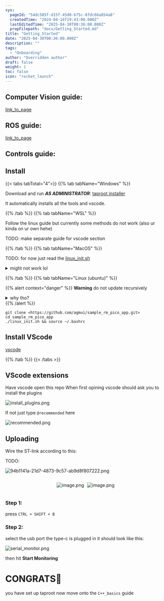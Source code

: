 ```yaml
---
sys:
  pageId: "54dc585f-d15f-45d0-b75c-8fdc66a854a8"
  createdTime: "2024-04-16T19:43:00.000Z"
  lastEditedTime: "2025-04-30T00:36:00.000Z"
  propFilepath: "docs/Getting_Started.md"
title: "Getting_Started"
date: "2025-04-30T00:36:00.000Z"
description: ""
tags:
  - "Onboarding"
author: "Overridden author"
draft: false
weight: 1
toc: false
icon: "rocket_launch"
---
```


## Computer Vision guide:

[link_to_page](86d45bc0-388b-4d26-8848-44f255f73d0e)

## ROS guide:

[link_to_page](3c76c1de-ec8f-46d6-8b0a-294005edc2d5)

## Controls guide:

## Install

{{< tabs tabTotal="4">}}
{{% tab tabName="Windows" %}}

Download and run _**AS ADMINISTRATOR**_: [taproot installer](https://github.com/Thornbots/TeachingFreshies/releases/tag/1.0)

It automatically installs all the tools and vscode.

{{% /tab %}}
{{% tab tabName="WSL" %}}

Follow the linux guide but currently some methods do not work (also ur kinda on ur own hehe)

TODO: make separate guide for vscode section

{{% /tab %}}
{{% tab tabName="MacOS" %}}

TODO: for now just read the [linux_init.sh](https://github.com/agmui/sample_rm_pico_app/blob/main/linux_init.sh)

<details>
<summary>might not work lol</summary>

`brew install libusb pkg-config`

Next install: [vscode](https://code.visualstudio.com/Download)

</details>

{{% /tab %}}
{{% tab tabName="Linux (ubuntu)" %}}

{{% alert context="danger" %}}
**Warning** do not update recursively
<details>
<summary>why tho?</summary>
There are some submodules that may go on for a while (like tinyusb) and I highly
recommend you don't need to get them.
If you want to see what submodules I update just look in `linux_init.sh`
</details>
{{% /alert %}}

```shell
git clone <https://github.com/agmui/sample_rm_pico_app.git>
cd sample_rm_pico_app
./linux_init.sh && source ~/.bashrc
```

## Install VScode

[vscode](https://code.visualstudio.com/Download)

{{% /tab %}}
{{< /tabs >}}

## VScode extensions

Have vscode open this repo
When first opining vscode should ask you to install the plugins

![install_plugins.png](https://prod-files-secure.s3.us-west-2.amazonaws.com/d518164a-d88e-44d1-a4ee-3adb3bd8bce0/89bd30f0-1825-4e77-867b-0a41ce370880/install_plugins.png?X-Amz-Algorithm=AWS4-HMAC-SHA256&X-Amz-Content-Sha256=UNSIGNED-PAYLOAD&X-Amz-Credential=ASIAZI2LB4664IAZYMLZ%2F20250705%2Fus-west-2%2Fs3%2Faws4_request&X-Amz-Date=20250705T131913Z&X-Amz-Expires=3600&X-Amz-Security-Token=IQoJb3JpZ2luX2VjEDgaCXVzLXdlc3QtMiJGMEQCIGsnuVDGoiTZfBbUU7FTzFkk2zz0%2BAwg564S0wIvKxltAiBr4tPMzk1FnCMXTJwHVTfkFpj9ucxDqecZJeYxFUJ2DCr%2FAwhBEAAaDDYzNzQyMzE4MzgwNSIMzlOhDgYzy6dpDCtTKtwD7oWB%2F%2Bf4k0tMTkVdaIxxeB5uH7k1u6sIpjo%2FSVKqVebjqdyZ0uhwCDk74V3G034qXDWWtSopNsiAhv9OYyHgdHoYQuj13weHV40ujQNI9NVJfgg9k%2BwD93SgsKPmRSdrUg6KwAMTkW4I2z0jpAjOTWNiE%2Bb1Pd5gGP3vBgCmchJKw5bBHLXGciBT8beA5zObG4LL59HUt6UGtbLUHx3u3z69J4A%2B9tznuY7bpU6ed994AbZq5nUwS5yXPbpLUF9r6u%2BKozRF0qXHuBURtA0gJ%2Bm5ZLoH%2BPt8Mly5dna7E14lUCn0UHYEQdrsTzm5T00VTKl0vQX7%2F0OeEJIgKu3yhnW8lXZhpIqrwu41QzBU5XzfYd5mQql4XtGfwSUn3JHLteMgNWw51Gw5gmC%2Fe0qm1tCckj097UJ%2BACwLe2ZoKLWP86IruKau0jJlleoGG4wJhduQvviYWNwfLd83gBq17yXyCD2XR2fnZR0%2FnKBQ7D2o472vEHa4DSefHOo7Jg5r9THkwSphVR0asM3Zib3kj4ECIWiponpA5IVVQli9VNeORd5Vj9pUQvH%2BW00Z83zOBjYtXb0q39%2FetN%2FeAELCF2Qb%2Byd0%2BoB2aL%2F%2FZ9DoX6AqFLLY2XQH1agx3kEwj6qjwwY6pgFFZfDUdcH087HZlANmB5OBvDuLx%2BpLHIrdk69PRy1G8xVDlCb0dKRDSDcYEPkhkllTf%2BkDWqSaaaD6SdibFsSagNKAeyOj%2Fz11rjWFgzxc6gavBICb5S%2Fy7fDrxk5QQLR0Qn9NY17Ya1j7YpqqF32DVmyi2oc0AlUBA7Zyalg9dMYSZkaJOp%2FI5BLbVGnCuzzGsiSjiV5AVWThY7S7q%2BAwpa3vw7pX&X-Amz-Signature=5b1a770ed47e447b64f878a6ef216a8d0397e18cd7ddc58277be198c6a2affe1&X-Amz-SignedHeaders=host&x-amz-checksum-mode=ENABLED&x-id=GetObject)

If not just type `@recommended` here  

![recommended.png](https://prod-files-secure.s3.us-west-2.amazonaws.com/d518164a-d88e-44d1-a4ee-3adb3bd8bce0/61e661e9-5d85-4dfc-be0d-8d2097a5e793/recommended.png?X-Amz-Algorithm=AWS4-HMAC-SHA256&X-Amz-Content-Sha256=UNSIGNED-PAYLOAD&X-Amz-Credential=ASIAZI2LB4664IAZYMLZ%2F20250705%2Fus-west-2%2Fs3%2Faws4_request&X-Amz-Date=20250705T131913Z&X-Amz-Expires=3600&X-Amz-Security-Token=IQoJb3JpZ2luX2VjEDgaCXVzLXdlc3QtMiJGMEQCIGsnuVDGoiTZfBbUU7FTzFkk2zz0%2BAwg564S0wIvKxltAiBr4tPMzk1FnCMXTJwHVTfkFpj9ucxDqecZJeYxFUJ2DCr%2FAwhBEAAaDDYzNzQyMzE4MzgwNSIMzlOhDgYzy6dpDCtTKtwD7oWB%2F%2Bf4k0tMTkVdaIxxeB5uH7k1u6sIpjo%2FSVKqVebjqdyZ0uhwCDk74V3G034qXDWWtSopNsiAhv9OYyHgdHoYQuj13weHV40ujQNI9NVJfgg9k%2BwD93SgsKPmRSdrUg6KwAMTkW4I2z0jpAjOTWNiE%2Bb1Pd5gGP3vBgCmchJKw5bBHLXGciBT8beA5zObG4LL59HUt6UGtbLUHx3u3z69J4A%2B9tznuY7bpU6ed994AbZq5nUwS5yXPbpLUF9r6u%2BKozRF0qXHuBURtA0gJ%2Bm5ZLoH%2BPt8Mly5dna7E14lUCn0UHYEQdrsTzm5T00VTKl0vQX7%2F0OeEJIgKu3yhnW8lXZhpIqrwu41QzBU5XzfYd5mQql4XtGfwSUn3JHLteMgNWw51Gw5gmC%2Fe0qm1tCckj097UJ%2BACwLe2ZoKLWP86IruKau0jJlleoGG4wJhduQvviYWNwfLd83gBq17yXyCD2XR2fnZR0%2FnKBQ7D2o472vEHa4DSefHOo7Jg5r9THkwSphVR0asM3Zib3kj4ECIWiponpA5IVVQli9VNeORd5Vj9pUQvH%2BW00Z83zOBjYtXb0q39%2FetN%2FeAELCF2Qb%2Byd0%2BoB2aL%2F%2FZ9DoX6AqFLLY2XQH1agx3kEwj6qjwwY6pgFFZfDUdcH087HZlANmB5OBvDuLx%2BpLHIrdk69PRy1G8xVDlCb0dKRDSDcYEPkhkllTf%2BkDWqSaaaD6SdibFsSagNKAeyOj%2Fz11rjWFgzxc6gavBICb5S%2Fy7fDrxk5QQLR0Qn9NY17Ya1j7YpqqF32DVmyi2oc0AlUBA7Zyalg9dMYSZkaJOp%2FI5BLbVGnCuzzGsiSjiV5AVWThY7S7q%2BAwpa3vw7pX&X-Amz-Signature=52d2f10913a03a7f018c8bc99a841e1a7febf430009510c2c5fff9e2ebac0bab&X-Amz-SignedHeaders=host&x-amz-checksum-mode=ENABLED&x-id=GetObject)

## Uploading

Wire the ST-link according to this:

TODO:

![94b1141a-21d7-4873-9c57-ab9d8f807222.png](https://prod-files-secure.s3.us-west-2.amazonaws.com/d518164a-d88e-44d1-a4ee-3adb3bd8bce0/e5fad17d-ab82-4300-9f4c-505ab4b1202c/94b1141a-21d7-4873-9c57-ab9d8f807222.png?X-Amz-Algorithm=AWS4-HMAC-SHA256&X-Amz-Content-Sha256=UNSIGNED-PAYLOAD&X-Amz-Credential=ASIAZI2LB4664IAZYMLZ%2F20250705%2Fus-west-2%2Fs3%2Faws4_request&X-Amz-Date=20250705T131913Z&X-Amz-Expires=3600&X-Amz-Security-Token=IQoJb3JpZ2luX2VjEDgaCXVzLXdlc3QtMiJGMEQCIGsnuVDGoiTZfBbUU7FTzFkk2zz0%2BAwg564S0wIvKxltAiBr4tPMzk1FnCMXTJwHVTfkFpj9ucxDqecZJeYxFUJ2DCr%2FAwhBEAAaDDYzNzQyMzE4MzgwNSIMzlOhDgYzy6dpDCtTKtwD7oWB%2F%2Bf4k0tMTkVdaIxxeB5uH7k1u6sIpjo%2FSVKqVebjqdyZ0uhwCDk74V3G034qXDWWtSopNsiAhv9OYyHgdHoYQuj13weHV40ujQNI9NVJfgg9k%2BwD93SgsKPmRSdrUg6KwAMTkW4I2z0jpAjOTWNiE%2Bb1Pd5gGP3vBgCmchJKw5bBHLXGciBT8beA5zObG4LL59HUt6UGtbLUHx3u3z69J4A%2B9tznuY7bpU6ed994AbZq5nUwS5yXPbpLUF9r6u%2BKozRF0qXHuBURtA0gJ%2Bm5ZLoH%2BPt8Mly5dna7E14lUCn0UHYEQdrsTzm5T00VTKl0vQX7%2F0OeEJIgKu3yhnW8lXZhpIqrwu41QzBU5XzfYd5mQql4XtGfwSUn3JHLteMgNWw51Gw5gmC%2Fe0qm1tCckj097UJ%2BACwLe2ZoKLWP86IruKau0jJlleoGG4wJhduQvviYWNwfLd83gBq17yXyCD2XR2fnZR0%2FnKBQ7D2o472vEHa4DSefHOo7Jg5r9THkwSphVR0asM3Zib3kj4ECIWiponpA5IVVQli9VNeORd5Vj9pUQvH%2BW00Z83zOBjYtXb0q39%2FetN%2FeAELCF2Qb%2Byd0%2BoB2aL%2F%2FZ9DoX6AqFLLY2XQH1agx3kEwj6qjwwY6pgFFZfDUdcH087HZlANmB5OBvDuLx%2BpLHIrdk69PRy1G8xVDlCb0dKRDSDcYEPkhkllTf%2BkDWqSaaaD6SdibFsSagNKAeyOj%2Fz11rjWFgzxc6gavBICb5S%2Fy7fDrxk5QQLR0Qn9NY17Ya1j7YpqqF32DVmyi2oc0AlUBA7Zyalg9dMYSZkaJOp%2FI5BLbVGnCuzzGsiSjiV5AVWThY7S7q%2BAwpa3vw7pX&X-Amz-Signature=0685b9512110ba0b98d230d46ed2d8a7ec4ba7c5d3801f01e3d828a16e264095&X-Amz-SignedHeaders=host&x-amz-checksum-mode=ENABLED&x-id=GetObject)

<div style="display: flex;flex-direction: row; column-gap:10px; max-width: 630px;justify-content: center;">
<div>

![image.png](https://prod-files-secure.s3.us-west-2.amazonaws.com/d518164a-d88e-44d1-a4ee-3adb3bd8bce0/210ecb78-1116-4d7b-b9b7-2292f66fa2c2/image.png?X-Amz-Algorithm=AWS4-HMAC-SHA256&X-Amz-Content-Sha256=UNSIGNED-PAYLOAD&X-Amz-Credential=ASIAZI2LB466UJCSMHE6%2F20250705%2Fus-west-2%2Fs3%2Faws4_request&X-Amz-Date=20250705T131914Z&X-Amz-Expires=3600&X-Amz-Security-Token=IQoJb3JpZ2luX2VjED0aCXVzLXdlc3QtMiJHMEUCIEyOnD68tbEPzPjqGgrUPp%2FAD%2FTn5hmRz1ji5qmBpU3gAiEAxaUwK1YB0Dbdyg0oHa57LB5t2XMkTWKsYVMYuGYKZ9Qq%2FwMIRhAAGgw2Mzc0MjMxODM4MDUiDGWPf9JmXUyvPCG%2BYyrcA7hKTxega7n5AYeRgTfYFbJeEfF97BOojjEIzlFLNw7pV6%2BMKrk2VriROuvwhuUtfKxQA1a6JqtYzj%2FRX4%2FXA5N9Tz6WXoy2%2Bz7xPdDlGVTN0GHRUV%2BB49MQtgo2PLTVeqwiItizuYMfdcII1Si69Ip4%2B3xnmFhdjsH94%2FpKhx60AHy1Mnyop%2F5hG0cIkppKa3pzbFQ0CZkg99OuzpLrBrIRPLrlCNqvMg0XZnu1iN8iN7onRVpas8OlJhwKmMEB7WH2FzCfsGl%2FJyF6Wsf4AWElDzKSfIM0wu%2FN6EKI5QCCs3joqnalp%2Bsfqmu9kQKpHDS40L4cXSFg9UBxs8O14lI9RlbVF2ejv7JwQcN7FLYzFjQc4cl5oolssD7t0EUGEv1WAibfB0nYCayenO%2FwV9O%2BmodgR8PZbE7ihsW29Q%2BTNa%2FKHlSWgfdAZK6cOfvgvpeZodsJRV9FOnCCrS%2BVQ2zuBwsvztgdeRoea8UZact5FFUOpasFFNmLWLsmRUWdGn%2FdtTsgsIcNlkI2KpikNBBgGhQEFEoqX%2Fsu2wYA9uSwHS2IufH6nMRvst4bAoTSRAS4XtL7PEqfIqdNGU%2F3CJDGnUWb5KWiwEsvpYYWl4w29K0g0WwW58v%2FcnBiMIjJpMMGOqUB4uISrseHJiw%2FNsO2zt8lShM%2B6PLUuXmPHmPt7ZJYZr%2F3k0u%2B0oM1%2BLvXuIUFVKVJqGPLzNGvG7JSJG74LkEbtBxIJuFM%2FOrdp5Xr0dfNTosIFbjHoUx%2BheO87LTofL3C2gnw3iIsdLRSZbiHYSVWHnAw6pnaFEhmeRoRVa10hieN5aaGIZKRKrKRTbHJFJqgB%2FMHHOfvO6Im8fcWiz3a1p7B00XJ&X-Amz-Signature=150842b45757da969cf1cb96ab886f0e6f3fd90b25e92daa494f3950dba4b858&X-Amz-SignedHeaders=host&x-amz-checksum-mode=ENABLED&x-id=GetObject)

</div>
<div>

![image.png](https://prod-files-secure.s3.us-west-2.amazonaws.com/d518164a-d88e-44d1-a4ee-3adb3bd8bce0/33a0fd0f-8ca6-4a86-8e09-26e95ded1fff/image.png?X-Amz-Algorithm=AWS4-HMAC-SHA256&X-Amz-Content-Sha256=UNSIGNED-PAYLOAD&X-Amz-Credential=ASIAZI2LB466V5IIGU3T%2F20250705%2Fus-west-2%2Fs3%2Faws4_request&X-Amz-Date=20250705T131915Z&X-Amz-Expires=3600&X-Amz-Security-Token=IQoJb3JpZ2luX2VjEDgaCXVzLXdlc3QtMiJGMEQCIFURfFsNmnjYuVUIcWx44EZ4VnuQdVGWXkxrEk5CiJzCAiBHMI7oValaKOXjLhziRChM0ADYcdOl5b1%2FS7jBgop73Cr%2FAwhBEAAaDDYzNzQyMzE4MzgwNSIMANNes4dCXpIgxFnnKtwDulFZ8%2FHh1edmrN2GnjTAizvF5CgFhMuwUq38BXxGcvhdCmq3JrfweIm8oS6j2NgwVVdU0aPpzyK0Qt6JoIv%2FsDnF8zj3VGwBhyLSgYvpshh2h9wsBn5FLyWlpoBgbyUMPxf%2BuiazgdlFgrh%2Fdg9TcA2kbyCJsg80kWNBLrWJiaXyBW1AVE9FUv7c4CPHa91VxkxbPcJzjhq3FGi9kNKPNJHasSZZjJs6MvnpW87SywsOwbpZBh2mDvEHfVXGmru2e87tZ5rpXTLWx7VEWnEQ50MPcuzYFABXsMNQn0bfwN3JXpsCUr9xFM6xtrSL%2FEqsxFrHcOtudITolfibLACjgEUjJvB3NGjBbwUsIYO7063N3X%2Fc8z26l41pAsfWLLbN1a0vdKc9t9rTmo1e17mYPPtAJQ86BfWWn00yN8vDpUDXaC7nMTtclMpJsndYY7loaZ2SIjR7Cmm2eaD%2FWWM%2B5R3xd5ifs%2F9tO2ES7%2BZhjUecJn0hvK7EL0HamQqeU73eHBgnCNGZvi2gR0hgrI1lBjrSDB44jRDWja%2BsgxSgR%2F89y9BBnMDzKSXu1KQnKp2gGl%2FLjvEeWpmMMF5tcpZ%2F7scWyYOGSBhUZe%2BgFt6gsYDf9Gz7lUPVmLFHLfkw%2FqyjwwY6pgE0Z8tGMFLEvsRILbZvvhMljn1NoSts21aS9jv9CReEloQo3hOPA3bIES%2FLj6vFolr%2F5ZVy1Rq35CexrLGbMrcYaTddKEiIFSsbB3ESmD7baoauXSzTkZ%2FVsYhjoN2bMXL7lugXTli1SPbscsUHatToHfzmOOAXmcukLz9nINaz%2FZh509nIDFCvDzAZyyHj3I06n7Y9ReH6HqMMsyWvDLWmb7XCIk1J&X-Amz-Signature=df98a00163af9c228d7b8099fd2b3955b3f3af2e9192e59b765f453acff104a1&X-Amz-SignedHeaders=host&x-amz-checksum-mode=ENABLED&x-id=GetObject)

</div>
</div>

### Step 1:

press `CTRL + SHIFT + B`

### Step 2:

select the usb port the type-c is plugged in it should look like this:

![serial_monitor.png](https://prod-files-secure.s3.us-west-2.amazonaws.com/d518164a-d88e-44d1-a4ee-3adb3bd8bce0/f03f4774-05d4-4393-b6a0-d5efb6d315ab/serial_monitor.png?X-Amz-Algorithm=AWS4-HMAC-SHA256&X-Amz-Content-Sha256=UNSIGNED-PAYLOAD&X-Amz-Credential=ASIAZI2LB4664IAZYMLZ%2F20250705%2Fus-west-2%2Fs3%2Faws4_request&X-Amz-Date=20250705T131913Z&X-Amz-Expires=3600&X-Amz-Security-Token=IQoJb3JpZ2luX2VjEDgaCXVzLXdlc3QtMiJGMEQCIGsnuVDGoiTZfBbUU7FTzFkk2zz0%2BAwg564S0wIvKxltAiBr4tPMzk1FnCMXTJwHVTfkFpj9ucxDqecZJeYxFUJ2DCr%2FAwhBEAAaDDYzNzQyMzE4MzgwNSIMzlOhDgYzy6dpDCtTKtwD7oWB%2F%2Bf4k0tMTkVdaIxxeB5uH7k1u6sIpjo%2FSVKqVebjqdyZ0uhwCDk74V3G034qXDWWtSopNsiAhv9OYyHgdHoYQuj13weHV40ujQNI9NVJfgg9k%2BwD93SgsKPmRSdrUg6KwAMTkW4I2z0jpAjOTWNiE%2Bb1Pd5gGP3vBgCmchJKw5bBHLXGciBT8beA5zObG4LL59HUt6UGtbLUHx3u3z69J4A%2B9tznuY7bpU6ed994AbZq5nUwS5yXPbpLUF9r6u%2BKozRF0qXHuBURtA0gJ%2Bm5ZLoH%2BPt8Mly5dna7E14lUCn0UHYEQdrsTzm5T00VTKl0vQX7%2F0OeEJIgKu3yhnW8lXZhpIqrwu41QzBU5XzfYd5mQql4XtGfwSUn3JHLteMgNWw51Gw5gmC%2Fe0qm1tCckj097UJ%2BACwLe2ZoKLWP86IruKau0jJlleoGG4wJhduQvviYWNwfLd83gBq17yXyCD2XR2fnZR0%2FnKBQ7D2o472vEHa4DSefHOo7Jg5r9THkwSphVR0asM3Zib3kj4ECIWiponpA5IVVQli9VNeORd5Vj9pUQvH%2BW00Z83zOBjYtXb0q39%2FetN%2FeAELCF2Qb%2Byd0%2BoB2aL%2F%2FZ9DoX6AqFLLY2XQH1agx3kEwj6qjwwY6pgFFZfDUdcH087HZlANmB5OBvDuLx%2BpLHIrdk69PRy1G8xVDlCb0dKRDSDcYEPkhkllTf%2BkDWqSaaaD6SdibFsSagNKAeyOj%2Fz11rjWFgzxc6gavBICb5S%2Fy7fDrxk5QQLR0Qn9NY17Ya1j7YpqqF32DVmyi2oc0AlUBA7Zyalg9dMYSZkaJOp%2FI5BLbVGnCuzzGsiSjiV5AVWThY7S7q%2BAwpa3vw7pX&X-Amz-Signature=c78b1f4aad23c29b7c7a052080692156b06f340ec8eb75c32ec4d22d59d0978e&X-Amz-SignedHeaders=host&x-amz-checksum-mode=ENABLED&x-id=GetObject)

then hit **Start Monitoring**

# CONGRATS🎉

you have set up taproot now move onto the `C++_basics` guide
